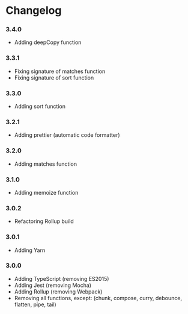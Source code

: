 # Changelog

### 3.4.0
- Adding deepCopy function

### 3.3.1
- Fixing signature of matches function
- Fixing signature of sort function

### 3.3.0
- Adding sort function

### 3.2.1
- Adding prettier (automatic code formatter)

### 3.2.0
- Adding matches function

### 3.1.0
- Adding memoize function

### 3.0.2
- Refactoring Rollup build

### 3.0.1
- Adding Yarn

### 3.0.0
- Adding TypeScript (removing ES2015)
- Adding Jest (removing Mocha)
- Adding Rollup (removing Webpack)
- Removing all functions, except: (chunk, compose, curry, debounce, flatten, pipe, tail)
